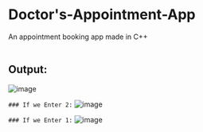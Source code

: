 # Doctor's-Appointment-App
<table>
  <row>
    An appointment booking app made in C++
   </row>
</table>

## Output:

![image](https://user-images.githubusercontent.com/73128613/171873213-4e764ee3-b9e6-45c4-a4a8-772cd4b1067b.png)

`### If we Enter 2:`
![image](https://user-images.githubusercontent.com/73128613/171873309-7a829c90-0462-44cf-8ec8-900407be76a9.png)

`### If we Enter 1:`
![image](https://user-images.githubusercontent.com/73128613/171873406-ab4363bc-6b62-447d-aef1-d822dfe9fe3c.png)

